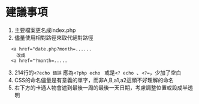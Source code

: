 # 建議事項
1. 主要檔案更名成index.php
2. 儘量使用相對路徑來取代絕對路徑
```
  <a href="date.php?month=......
    改成
  <a href="?month=.....
```
3. 214行的`<?echo 錯誤` 應為`<?php echo ` 或是`<? echo `、`<?=`，少加了空白
4. CSS的命名儘量是有意義的單字，而非A,B,a1,a2這類不好理解的命名
5. 右下方的卡通人物會遮到最後一周的最後一天日期，考慮調整位置或設成半透明